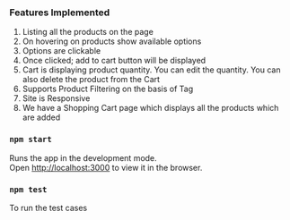 ### Features Implemented

1. Listing all the products on the page
2. On hovering on products show available options
3. Options are clickable
4. Once clicked; add to cart button will be displayed
5. Cart is displaying product quantity. You can edit the quantity. You can also delete the product from the Cart
6. Supports Product Filtering on the basis of Tag
7. Site is Responsive
8. We have a Shopping Cart page which displays all the products which are added

### `npm start`

Runs the app in the development mode.\
Open [http://localhost:3000](http://localhost:3000) to view it in the browser.

### `npm test`

To run the test cases
